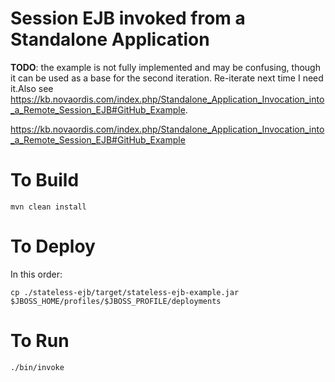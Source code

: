 # Session EJB invoked from a Standalone Application

__TODO__: the example is not fully implemented and may be confusing, though it can be used as a base for the second iteration. Re-iterate next time I need it.Also see https://kb.novaordis.com/index.php/Standalone_Application_Invocation_into_a_Remote_Session_EJB#GitHub_Example.

https://kb.novaordis.com/index.php/Standalone_Application_Invocation_into_a_Remote_Session_EJB#GitHub_Example
 
# To Build

````
mvn clean install
````

# To Deploy

In this order:

````
cp ./stateless-ejb/target/stateless-ejb-example.jar $JBOSS_HOME/profiles/$JBOSS_PROFILE/deployments

````

# To Run

````
./bin/invoke
````
 

